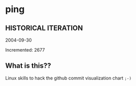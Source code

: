 # ping

## HISTORICAL ITERATION
2004-09-30

Incremented: 2677

## What is this?? 
Linux skills to hack the github commit visualization chart `;-)`
